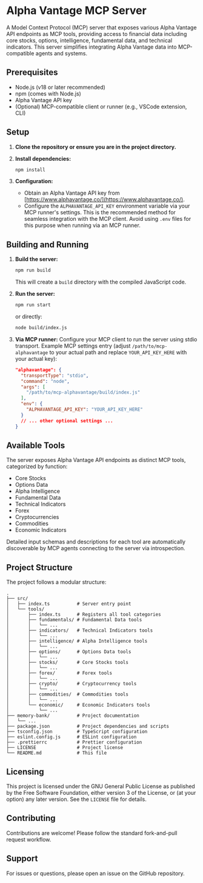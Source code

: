 # Alpha Vantage MCP Server

A Model Context Protocol (MCP) server that exposes various Alpha Vantage API endpoints as MCP tools, providing access to financial data including core stocks, options, intelligence, fundamental data, and technical indicators. This server simplifies integrating Alpha Vantage data into MCP-compatible agents and systems.

## Prerequisites

- Node.js (v18 or later recommended)
- npm (comes with Node.js)
- Alpha Vantage API key
- (Optional) MCP-compatible client or runner (e.g., VSCode extension, CLI)

## Setup

1. **Clone the repository or ensure you are in the project directory.**

2. **Install dependencies:**
   ```bash
   npm install
   ```

3. **Configuration:**
   * Obtain an Alpha Vantage API key from [https://www.alphavantage.co/](https://www.alphavantage.co/).
   * Configure the `ALPHAVANTAGE_API_KEY` environment variable via your MCP runner's settings. This is the recommended method for seamless integration with the MCP client. Avoid using `.env` files for this purpose when running via an MCP runner.

## Building and Running

1. **Build the server:**
   ```bash
   npm run build
   ```
   This will create a `build` directory with the compiled JavaScript code.

2. **Run the server:**
   ```bash
   npm run start
   ```
   or directly:
   ```bash
   node build/index.js
   ```

3. **Via MCP runner:**
   Configure your MCP client to run the server using stdio transport.
   Example MCP settings entry (adjust `/path/to/mcp-alphavantage` to your actual path and replace `YOUR_API_KEY_HERE` with your actual key):
   ```json
   "alphavantage": {
     "transportType": "stdio",
     "command": "node",
     "args": [
       "/path/to/mcp-alphavantage/build/index.js"
     ],
     "env": {
       "ALPHAVANTAGE_API_KEY": "YOUR_API_KEY_HERE"
     }
     // ... other optional settings ...
   }
   ```

## Available Tools

The server exposes Alpha Vantage API endpoints as distinct MCP tools, categorized by function:

- Core Stocks
- Options Data
- Alpha Intelligence
- Fundamental Data
- Technical Indicators
- Forex
- Cryptocurrencies
- Commodities
- Economic Indicators

Detailed input schemas and descriptions for each tool are automatically discoverable by MCP agents connecting to the server via introspection.

## Project Structure

The project follows a modular structure:

```
.
├── src/
│   ├── index.ts          # Server entry point
│   └── tools/
│       ├── index.ts      # Registers all tool categories
│       ├── fundamentals/ # Fundamental Data tools
│       │   └── ...
│       ├── indicators/   # Technical Indicators tools
│       │   └── ...
│       ├── intelligence/ # Alpha Intelligence tools
│       │   └── ...
│       ├── options/      # Options Data tools
│       │   └── ...
│       ├── stocks/       # Core Stocks tools
│       │   └── ...
│       ├── forex/        # Forex tools
│       │   └── ...
│       ├── crypto/       # Cryptocurrency tools
│       │   └── ...
│       ├── commodities/  # Commodities tools
│       │   └── ...
│       └── economic/     # Economic Indicators tools
│           └── ...
├── memory-bank/          # Project documentation
│   └── ...
├── package.json          # Project dependencies and scripts
├── tsconfig.json         # TypeScript configuration
├── eslint.config.js      # ESLint configuration
├── .prettierrc           # Prettier configuration
├── LICENSE               # Project license
└── README.md             # This file
```

## Licensing

This project is licensed under the GNU General Public License as published by the Free Software Foundation, either version 3 of the License, or (at your option) any later version. See the `LICENSE` file for details.

## Contributing

Contributions are welcome! Please follow the standard fork-and-pull request workflow.

## Support

For issues or questions, please open an issue on the GitHub repository.
